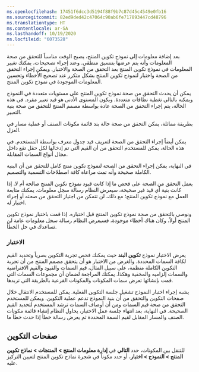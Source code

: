 ```yaml
---
ms.openlocfilehash: 17451f6dcc3d5194f88f9b7c87d45c4549e0fb16
ms.sourcegitcommit: 82ed9ded42c47064c90ab6fe717893447cd48796
ms.translationtype: HT
ms.contentlocale: ar-SA
ms.lasthandoff: 10/19/2020
ms.locfileid: "6073528"
---
```

بعد إضافة معلومات إلى نموذج تكوين المنتج، يصبح الوقت مناسباً للتحقق من صحة المعلومات وأنه يتم عرضها بتنسيق منطقي. وعند إجراء تصحيحات، يمكنك تغيير المعلومات في نموذج تكوين المنتج بعد التحقق من الصحة والاختبار. ويمكن إجراء التحقق من الصحة واختبار لنموذج تكوين المنتج بشكل متكرر عند تصحيح الأخطاء وتحسين المعلومات الموجودة في نموذج تكوين المنتج.

يمكن أن يحدث التحقق من صحة نموذج تكوين المنتج على مستويات متعددة في النموذج ويمكنه بالتالي تغطية نطاقات متعددة. ويكون المستوى الأدنى هو قيد تعبير مفرد. في هذه الحالة، يتم إجراء التحقق من الصحة عادة بواسطة مصمم المنتج للتحقق من صحة بنية التعبير.

بطريقة مماثلة، يمكن التحقق من صحة حالة بند قائمة مكونات الصنف أو عملية مسار في العزل.

يمكن أيضاً إجراء التحقق من الصحة لتعريف قيد جدول معرف بواسطة المستخدم. في هذه الحالة، يمكن للمستخدم التحقق من أن القيم التي تم إدخالها لكل حقل تقع داخل مجال أنواع السمات المقابلة.

في النهاية، يمكن إجراء التحقق من الصحة لنموذج تكوين منتج كامل للتحقق من أن البنية الكاملة صحيحة وأنه تمت مراعاة كافة اصطلاحات التسمية والتصميم.

يعمل التحقق من الصحة على فحص ما إذا كانت قيود نموذج تكوين المنتج صالحة أم لا. إذا كانت بنية أي قيد غير صحيحة، سيعرض النظام رسالة سجل معلومات. يمكنك متابعة العمل مع نموذج تكوين المنتج؛ مع ذلك، لن تتمكن من اجتياز التحقق من صحته أو إجراء اختبار له.

ونوصي بالتحقق من صحة نموذج تكوين المنتج قبل اختباره. إذا قمت باختبار نموذج تكوين المنتج أولاً، وكان هناك أخطاء موجودة، فسيعرض النظام رسالة سجل معلومات عامة لن تساعدك في حل الخطأ.

### <a name="testing"></a>الاختبار

يعرض الاختبار نموذج **تكوين البند** حيث يمكنك فحص تجربة التكوين بصرياً وتحديد القيم لكافة السمات المحددة. والغرض من الاختبار هو أن يتحقق مصمم المنتج من أن تجربة التكوين الكاملة منظمة، على سبيل المثال، قيم السمات والقيود والقيم الافتراضية والسمات إلزاميه والمخفية وهكذا. يمكنك المراجعة لضمان أن مجموعات السمات التي قمت بإنشائها تعرض سمات المكونات والمكونات الفرعية بالطريقة التي تريدها.

يشبه إجراء اختبار النموذج تشغيل جلسة التكوين الفعلية.
يمكن للمستخدم الانتقال خلال صفحات التكوين والتحقق من أن بنية النموذج تدعم عملية التكوين. ويمكن للمستخدم التحقق من صحة قيم السمات ومن أن أوصاف السمات ترشد المستخدم لتحديد القيم الصحيحة. في النهاية، بعد انتهاء جلسة عمل الاختبار، يحاول النظام إنشاء قائمة مكونات الصنف والمسار المقابل لقيم السمة المحددة ثم يعرض رسالة خطأ إذا حدث خطأ ما.

## <a name="configuration-pages"></a>صفحات التكوين

للتنقل بين المكونات، حدد **التالي** في **إدارة معلومات المنتج > المنتجات > نماذج تكوين المنتج > النموذج > اختبار**، أو حدد مكوناً في شجرة نماذج تكوين المنتج لتعيين التركيز عليه.


